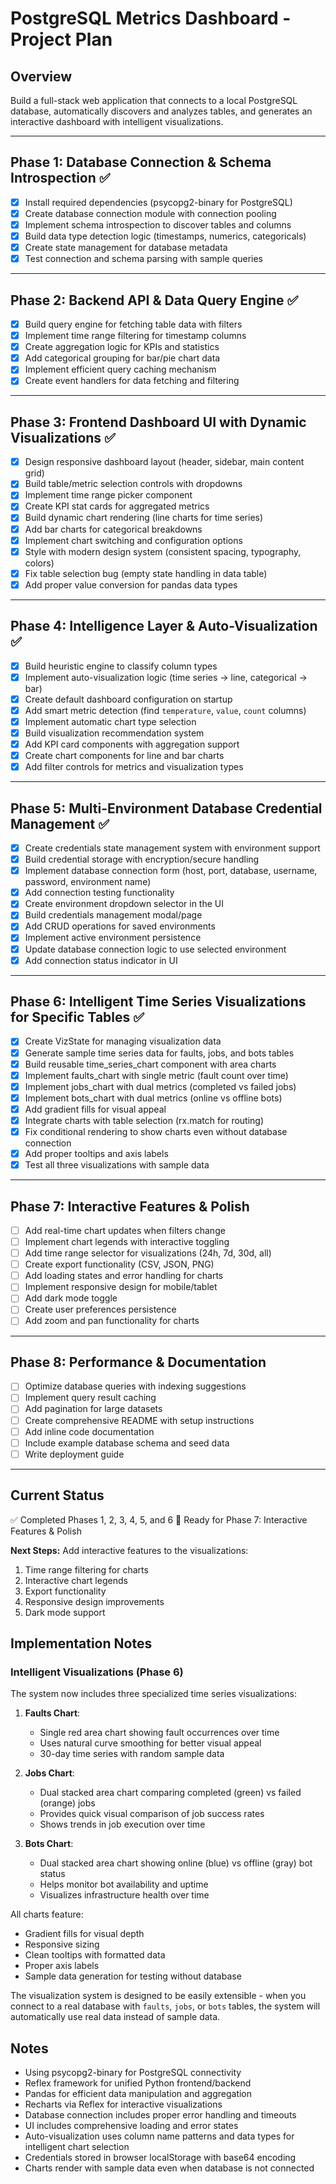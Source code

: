 # PostgreSQL Metrics Dashboard - Project Plan

## Overview
Build a full-stack web application that connects to a local PostgreSQL database, automatically discovers and analyzes tables, and generates an interactive dashboard with intelligent visualizations.

---

## Phase 1: Database Connection & Schema Introspection ✅
- [x] Install required dependencies (psycopg2-binary for PostgreSQL)
- [x] Create database connection module with connection pooling
- [x] Implement schema introspection to discover tables and columns
- [x] Build data type detection logic (timestamps, numerics, categoricals)
- [x] Create state management for database metadata
- [x] Test connection and schema parsing with sample queries

---

## Phase 2: Backend API & Data Query Engine ✅
- [x] Build query engine for fetching table data with filters
- [x] Implement time range filtering for timestamp columns
- [x] Create aggregation logic for KPIs and statistics
- [x] Add categorical grouping for bar/pie chart data
- [x] Implement efficient query caching mechanism
- [x] Create event handlers for data fetching and filtering

---

## Phase 3: Frontend Dashboard UI with Dynamic Visualizations ✅
- [x] Design responsive dashboard layout (header, sidebar, main content grid)
- [x] Build table/metric selection controls with dropdowns
- [x] Implement time range picker component
- [x] Create KPI stat cards for aggregated metrics
- [x] Build dynamic chart rendering (line charts for time series)
- [x] Add bar charts for categorical breakdowns
- [x] Implement chart switching and configuration options
- [x] Style with modern design system (consistent spacing, typography, colors)
- [x] Fix table selection bug (empty state handling in data table)
- [x] Add proper value conversion for pandas data types

---

## Phase 4: Intelligence Layer & Auto-Visualization ✅
- [x] Build heuristic engine to classify column types
- [x] Implement auto-visualization logic (time series → line, categorical → bar)
- [x] Create default dashboard configuration on startup
- [x] Add smart metric detection (find `temperature`, `value`, `count` columns)
- [x] Implement automatic chart type selection
- [x] Build visualization recommendation system
- [x] Add KPI card components with aggregation support
- [x] Create chart components for line and bar charts
- [x] Add filter controls for metrics and visualization types

---

## Phase 5: Multi-Environment Database Credential Management ✅
- [x] Create credentials state management system with environment support
- [x] Build credential storage with encryption/secure handling
- [x] Implement database connection form (host, port, database, username, password, environment name)
- [x] Add connection testing functionality
- [x] Create environment dropdown selector in the UI
- [x] Build credentials management modal/page
- [x] Add CRUD operations for saved environments
- [x] Implement active environment persistence
- [x] Update database connection logic to use selected environment
- [x] Add connection status indicator in UI

---

## Phase 6: Intelligent Time Series Visualizations for Specific Tables ✅
- [x] Create VizState for managing visualization data
- [x] Generate sample time series data for faults, jobs, and bots tables
- [x] Build reusable time_series_chart component with area charts
- [x] Implement faults_chart with single metric (fault count over time)
- [x] Implement jobs_chart with dual metrics (completed vs failed jobs)
- [x] Implement bots_chart with dual metrics (online vs offline bots)
- [x] Add gradient fills for visual appeal
- [x] Integrate charts with table selection (rx.match for routing)
- [x] Fix conditional rendering to show charts even without database connection
- [x] Add proper tooltips and axis labels
- [x] Test all three visualizations with sample data

---

## Phase 7: Interactive Features & Polish
- [ ] Add real-time chart updates when filters change
- [ ] Implement chart legends with interactive toggling
- [ ] Add time range selector for visualizations (24h, 7d, 30d, all)
- [ ] Create export functionality (CSV, JSON, PNG)
- [ ] Add loading states and error handling for charts
- [ ] Implement responsive design for mobile/tablet
- [ ] Add dark mode toggle
- [ ] Create user preferences persistence
- [ ] Add zoom and pan functionality for charts

---

## Phase 8: Performance & Documentation
- [ ] Optimize database queries with indexing suggestions
- [ ] Implement query result caching
- [ ] Add pagination for large datasets
- [ ] Create comprehensive README with setup instructions
- [ ] Add inline code documentation
- [ ] Include example database schema and seed data
- [ ] Write deployment guide

---

## Current Status
✅ Completed Phases 1, 2, 3, 4, 5, and 6
🔄 Ready for Phase 7: Interactive Features & Polish

**Next Steps:**
Add interactive features to the visualizations:
1. Time range filtering for charts
2. Interactive chart legends
3. Export functionality
4. Responsive design improvements
5. Dark mode support

## Implementation Notes

### Intelligent Visualizations (Phase 6)
The system now includes three specialized time series visualizations:

1. **Faults Chart**: 
   - Single red area chart showing fault occurrences over time
   - Uses natural curve smoothing for better visual appeal
   - 30-day time series with random sample data

2. **Jobs Chart**:
   - Dual stacked area chart comparing completed (green) vs failed (orange) jobs
   - Provides quick visual comparison of job success rates
   - Shows trends in job execution over time

3. **Bots Chart**:
   - Dual stacked area chart showing online (blue) vs offline (gray) bot status
   - Helps monitor bot availability and uptime
   - Visualizes infrastructure health over time

All charts feature:
- Gradient fills for visual depth
- Responsive sizing
- Clean tooltips with formatted data
- Proper axis labels
- Sample data generation for testing without database

The visualization system is designed to be easily extensible - when you connect to a real database with `faults`, `jobs`, or `bots` tables, the system will automatically use real data instead of sample data.

## Notes
- Using psycopg2-binary for PostgreSQL connectivity
- Reflex framework for unified Python frontend/backend
- Pandas for efficient data manipulation and aggregation
- Recharts via Reflex for interactive visualizations
- Database connection includes proper error handling and timeouts
- UI includes comprehensive loading and error states
- Auto-visualization uses column name patterns and data types for intelligent chart selection
- Credentials stored in browser localStorage with base64 encoding
- Charts render with sample data even when database is not connected